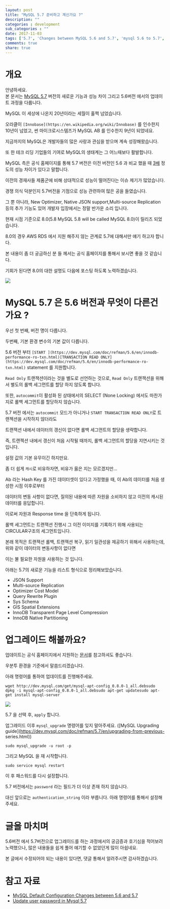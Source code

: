 ```yaml
---
layout: post
title: "MySQL 5.7 준비하고 계신가요 ?"
description: ""
categories : development
sub_categories : ""
date: 2017-11-03
tags: ['5.7', 'Changes between MySQL 5.6 and 5.7', 'mysql 5.6 to 5.7', 'mysql 성능', 'mysql 업그레이드', 'mysql 업데이트', '업그레이드']
comments: true
share: true
---
```


# 개요

안녕하세요.  
본 문서는 [MySQL 5.7](https://dev.mysql.com/doc/relnotes/mysql/5.7/en/) 버전의 새로운
기능과 성능 차이 그리고 5.6버전 에서의 업데이트 과정을 다룹니다.

  

MySQL 이 세상에 나온지 20년이라는 세월이 훌쩍 넘었습니다.

오라클이 `[Innobase](https://en.wikipedia.org/wiki/Innobase)` 를 인수한지 10년이 넘었고, 썬
마이크로시스템즈가 MySQL AB 를 인수한지 9년이 되었네요.

  

지금까지의 MySQL은 개발자들의 많은 사랑과 관심을 받으며 계속 성장해왔습니다.

또 한 테크 리딩 기업들의 기여로 MySQL의 생태계는 그 어느때보다 활발합니다.

  

MySQL 측은 공식 홈페이지를 통해 5.7 버전은 이전 버전인 5.6 과 비교 했을 때
[3배](https://www.mysql.com/products/enterprise/database/) 정도의 성능 차이가 있다고 말합니다.

이전의 경재사들 제품군에 비해 상대적으로 성능이 떨어진다는 이슈 제기가 많았습니다.

경쟁 의식 덕분인지 5.7버전을 기점으로 성능 관련하여 많은 공을 들였습니다.

  

그 뿐 아니라, New Optimizer, Native JSON support,Multi-source Replication 등의 추가 기능도
있어 개발자 입장에서는 정말 반가운 소리 입니다.

현재 시점 기준으로 8.0(5.8 MySQL 5.8 will be called MySQL 8.0)이 릴리즈 되었습니다.

  

8.0의 경우 AWS RDS 에서 지원 해주지 않는 관계로 5.7에 대해서만 얘기 하고자 합니다.

본 내용이 좀 더 궁금하신 분 들 께서는 공식 홈페이지를 통해서 보시면 좋을 것 같습니다.

기회가 된다면 8.0의 대한 설명도 다음에 포스팅 하도록 노력하겠습니다.

  

  

  

![](/assets/images/posts/832/99D46A3359FC07642F1659.JPEG)

  

  

# MySQL 5.7 은 5.6 버전과 무엇이 다른건가요 ?

우선 첫 번째, 버전 명이 다릅니다.

두번째, 기본 환경 변수의 기본 값이 다릅니다.

  

5.6 버전 부터 `[START ](https://dev.mysql.com/doc/refman/5.6/en/innodb-
performance-ro-txn.html)[TRANSACTION READ
ONLY](https://dev.mysql.com/doc/refman/5.6/en/innodb-performance-ro-txn.html)`
statement 를 지원합니다.

  

`Read Only` 트랜잭션이라는 것을 별도로 선언하는 것으로, `Read Only` 트랜잭션을 위해서 별도의 롤백 세그먼트를 할당 하지
않도록 합니다.

또한, `autocommit`이 활성화 된 상태에서의 SELECT (None Locking) 에서도 마찬가지로 롤백 세그먼트를 할당하지
않습니다.

  

5.7 버전 에서는 `autocommit` 모드가 아니거나 `START TRANSACTION READ ONLY`로 트랜젝션을 시작하지
않더라도

트랜잭션 내에서 데이터의 갱신이 없다면 롤백 세그먼트의 할당을 생략합니다.

  

즉, 트랜젝션 내에서 갱신이 처음 시작될 때까지, 롤백 세그먼트의 할당을 지연시키는 것 입니다.

설정 값의 기본 유무이긴 하지만요.

  

좀 더 쉽게 `캐시`로 비유하자면, 비유가 옳은 지는 모르겠지만...

Ab 라는 Hash Key 를 가진 데이터셋이 있다고 가정했을 때, 이 Ab의 데이터를 처음 생성한 시점 이후로부터

데이터의 변동 사항이 없다면, 질의된 내용에 따른 자원을 소비하지 않고 이전의 캐시된 데이터를 응답합니다.

이로써 자원과 Response time 을 단축하게 됩니다.

  

롤백 세그먼트는 트랜잭션 진행시 그 이전 이미지를 기록하기 위해 사용되는 CIRCULAR구조의 세그먼트입니다.

본래 목적은 트랜잭션 롤백, 트랜잭션 복구, 읽기 일관성을 제공하기 위해서 사용하는데, 위와 같이 데이터의 변동사항이 없다면

이는 불 필요한 자원을 사용하는 것 입니다.

  

  

  

아래는 5.7의 새로운 기능을 리스트 형식으로 정리해보았습니다.

  

  * JSON Support
  * Multi-source Replication
  * Optimizer Cost Model
  * Query Rewrite Plugin
  * Sys Schema
  * GIS Spatial Extensions
  * InnoDB Transparent Page Level Compression
  * InnoDB Native Partitioning

  

# 업그레이드 해볼까요?

업데이트는 공식 홈페이지에서 지원하는
[문서](https://dev.mysql.com/doc/refman/5.7/en/upgrading.html)를 참고하셔도 좋습니다.

우분투 환경을 기준에서 말씀드리겠습니다.

  

아래 명령어를 통하여 업데이트를 진행해주세요.

    wget http://dev.mysql.com/get/mysql-apt-config_0.8.0-1_all.debsudo dpkg -i mysql-apt-config_0.8.0-1_all.debsudo apt-get updatesudo apt-get install mysql-server

  

  

![](/assets/images/posts/832/99F8833359FC193A067BC5.JPEG)

  

  

  

5.7 을 선택 후, `apply` 합니다.

업그레이드 이후 `mysql_upgrade` 명령어를 잊지 말아주세요. ([MySQL Upgrading
guide](https://dev.mysql.com/doc/refman/5.7/en/upgrading-from-previous-
series.html))

    sudo mysql_upgrade -u root -p

  

그리고 MySQL 을 재 시작합니다.

    sudo service mysql restart

  

이 후 패스워드를 다시 설정합니다.

5.7 버전에서는 `password` 라는 필드가 더 이상 존재 하지 않습니다.

대신 앞으로는 `authentication_string` 이라 부릅니다. 아래 명령어를 통해서 설정해주세요.

  

# 글을 마치며

5.6버전 에서 5.7버전으로 업그레이드를 하는 과정에서의 궁금증과 호기심을 적어보려 노력했으나, 많은 내용들을 쉽게 풀어 얘기할 수
없었던게 많이 아쉽네요.

본 글에서 수정되어야 되는 내용이 있다면, 댓글 통해서 알려주시면 감사하겠습니다.

  

  

# 참고 자료

  * [MySQL Default Configuration Changes between 5.6 and 5.7](https://www.percona.com/blog/2016/09/14/mysql-default-configuration-changes-between-5-6-and-5-7/)
  * [Update user password in Mysql 5.7](https://stackoverflow.com/questions/32208000/update-user-password-in-mysql-5-7)

  


